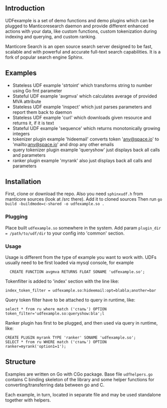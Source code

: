 ## Introduction

UDFexample is a set of demo functions and demo plugins which can be plugged to Manticoresearch daemon
and provide different enhanced actions with your data, like custom functions, custom tokenization
during indexing and querying, and custom ranking.

Manticore Search is an open source search server designed to be fast, scalable and with powerful and accurate full-text search capabilities. It is a fork of popular search engine Sphinx.

## Examples
* Stateless UDF example 'strtoint' which transforms string to number using Go fmt parameter
* Stateful UDF example 'avgmva' which calculates average of provided MVA attribute
* Stateless UDF example 'inspect' which just parses parameters and report them back to daemon
* Stateless UDF example 'curl' which downloads given resource and returns it, if it is text
* Stateful UDF example 'sequence' which returns monotonically growing integers
* tokenizer plugin example 'hideemail' converts token 'any@space.io' to 'mailto:any@space.io' and drop any other emails
* query tokenizer plugin example 'queryshow' just displays back all calls and parameters
* ranker plugin example 'myrank' also just displays back all calls and parameters

## Installation
First, clone or download the repo.
Also you need `sphinxudf.h` from manticore sources (look at /src there). Add it to cloned sources
Then run `go build -buildmode=c-shared -o udfexample.so .`

### Plugging

Place built `udfexample.so` somewhere in the system. Add param `plugin_dir = /path/to/udf/dir` to your
config into 'common' section.

### Usage

Usage is different from the type of example you want to work with.
UDFs usually need to be first loaded via mysql console, for example

```mysql
  CREATE FUNCTION avgmva RETURNS FLOAT SONAME 'udfexample.so';
```

Tokenfilter is added to 'index' section with the line like:

```
index_token_filter = udfexample.so:hideemail:opt=blabla;another=bar
```

Query token filter have to be attached to query in runtime, like:

```mysql
select * from ru where match ('сталь') OPTION token_filter='udfexample.so:queryshow:bla';l
```

Ranker plugin has first to be plugged, and then used via query in runtime, like:

```mysql
CREATE PLUGIN myrank TYPE 'ranker' SONAME 'udfexample.so';
SELECT * from ru WHERE match ('сталь') OPTION ranker=myrank('option1=1');
```

## Structure
Examples are written on Go with CGo package. Base file `udfhelpers.go` contains C binding skeleton of the
library and some helper functions for converting/transferring data between go and C.

Each example, in turn, located in separate file and may be used standalone together with helpers.
